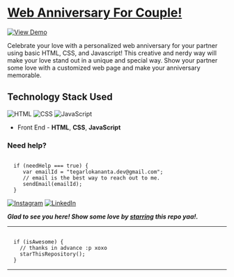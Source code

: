 # [Web Anniversary For Couple!](https://smilegupta.github.io/AnniversaryCard)

[![View Demo](https://img.shields.io/badge/View-Demo-teal.svg?style=for-the-badge)](https://anniversary-web.vercel.app/)

Celebrate your love with a personalized web anniversary for your partner using basic HTML, CSS, and Javascript! This creative and nerdy way will make your love stand out in a unique and special way. Show your partner some love with a customized web page and make your anniversary memorable.


## Technology Stack Used

![HTML](https://img.shields.io/badge/frontend-html-orange.svg?logo=html5&style=flat-square) 
![CSS](https://img.shields.io/badge/frontend-css-yellowgreen.svg?logo=css3&style=flat-square)
![JavaScript](https://img.shields.io/badge/frontend-javascript-yellow.svg?logo=javascript&style=flat-square)

- Front End - **HTML**, **CSS**, **JavaScript**

### Need help?

```

  if (needHelp === true) {
     var emailId = "tegarlokananta.dev@gmail.com";
     // email is the best way to reach out to me.
     sendEmail(emailId);
  }

```

[![Instagram](https://img.shields.io/static/v1.svg?label=follow&message=@bangteg_&color=grey&logo=instagram&style=flat&logoColor=white&colorA=critical)](https://www.instagram.com/bangteg_/) [![LinkedIn](https://img.shields.io/static/v1.svg?label=connect&message=@tegardanardanalokananta&color=9cf&logo=linkedin&style=flat&logoColor=white&colorA=blue)](https://linkedin.com/in/tegardanardanalokananta/)

***Glad to see you here! Show some love by [starring](https://github.com/BangTeg/anniversary-web/) this repo yaa!.***

-----

```

  if (isAwesome) {
    // thanks in advance :p xoxo
    starThisRepository();
  }

```

******